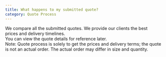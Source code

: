 ```yaml
---
title: What happens to my submitted quote?
category: Quote Process
---
```

We compare all the submitted quotes. We provide our clients the best prices and delivery timelines.     
You can view the quote details for reference later.     
Note: Quote process is solely to get the prices and delivery terms; the quote is not an actual order. The actual order may differ in size and quantity.